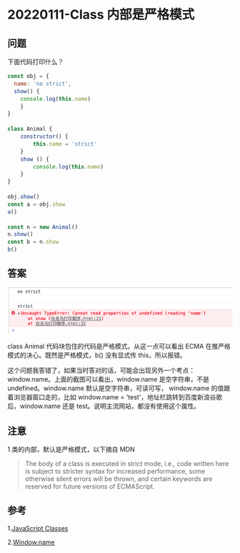 # 20220111-Class 内部是严格模式

## 问题

下面代码打印什么？

```JavaScript
const obj = {
  name: 'no strict',
  show() {
    console.log(this.name)
	}
}

class Animal {
	constructor() {
		this.name = 'strict'
	}
	show () {
		console.log(this.name)
	}
}

obj.show()
const a = obj.show
a() 

const n = new Animal()
n.show() 
const b = n.show
b()
```

## 答案

![classStrict](https://raw.githubusercontent.com/xudale/interview/master/assets/classStrict.png)

class Animal 代码块包住的代码是严格模式。从这一点可以看出 ECMA 在推严格模式的决心。既然是严格模式，b() 没有显式传 this，所以报错。

这个问题我答错了，如果当时答对的话，可能会出现另外一个考点：window.name。上面的截图可以看出，window.name 是空字符串，不是 undefined。window.name 默认是空字符串，可读可写，
window.name 的值跟着浏览器窗口走的，比如 window.name = 'test'，地址栏跳转到百度新浪谷歌后，window.name 还是 test。说明主流网站，都没有使用这个属性。

## 注意

1.类的内部，默认是严格模式，以下摘自 MDN

> The body of a class is executed in strict mode, i.e., code written here is subject to stricter syntax for increased performance, some otherwise silent errors will be thrown, and certain keywords are reserved for future versions of ECMAScript.

## 参考

1.[JavaScript Classes](https://developer.mozilla.org/en-US/docs/Web/JavaScript/Reference/Classes)

2.[Window.name](https://developer.mozilla.org/zh-CN/docs/Web/API/Window/name)















